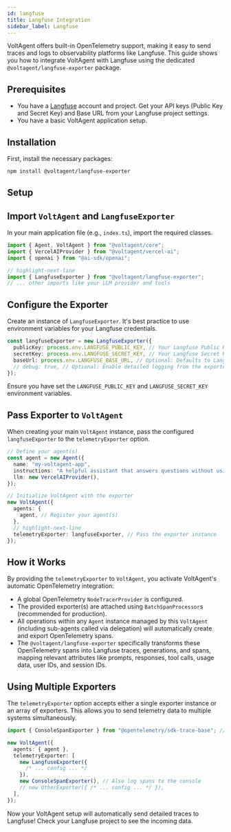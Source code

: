 ```yaml
---
id: langfuse
title: Langfuse Integration
sidebar_label: Langfuse
---
```


VoltAgent offers built-in OpenTelemetry support, making it easy to send traces and logs to observability platforms like Langfuse. This guide shows you how to integrate VoltAgent with Langfuse using the dedicated `@voltagent/langfuse-exporter` package.

## Prerequisites

- You have a [Langfuse](https://langfuse.com/) account and project. Get your API keys (Public Key and Secret Key) and Base URL from your Langfuse project settings.
- You have a basic VoltAgent application setup.

## Installation

First, install the necessary packages:

```bash npm2yarn
npm install @voltagent/langfuse-exporter
```

## Setup

## Import `VoltAgent` and `LangfuseExporter`

In your main application file (e.g., `index.ts`), import the required classes.

```typescript
import { Agent, VoltAgent } from "@voltagent/core";
import { VercelAIProvider } from "@voltagent/vercel-ai";
import { openai } from "@ai-sdk/openai";

// highlight-next-line
import { LangfuseExporter } from "@voltagent/langfuse-exporter";
// ... other imports like your LLM provider and tools
```

## Configure the Exporter

Create an instance of `LangfuseExporter`. It's best practice to use environment variables for your Langfuse credentials.

```typescript
const langfuseExporter = new LangfuseExporter({
  publicKey: process.env.LANGFUSE_PUBLIC_KEY, // Your Langfuse Public Key
  secretKey: process.env.LANGFUSE_SECRET_KEY, // Your Langfuse Secret Key
  baseUrl: process.env.LANGFUSE_BASE_URL, // Optional: Defaults to Langfuse Cloud URL
  // debug: true, // Optional: Enable detailed logging from the exporter
});
```

Ensure you have set the `LANGFUSE_PUBLIC_KEY` and `LANGFUSE_SECRET_KEY` environment variables.

## Pass Exporter to `VoltAgent`

When creating your main `VoltAgent` instance, pass the configured `langfuseExporter` to the `telemetryExporter` option.

```typescript
// Define your agent(s)
const agent = new Agent({
  name: "my-voltagent-app",
  instructions: "A helpful assistant that answers questions without using tools",
  llm: new VercelAIProvider(),
});

// Initialize VoltAgent with the exporter
new VoltAgent({
  agents: {
    agent, // Register your agent(s)
  },
  // highlight-next-line
  telemetryExporter: langfuseExporter, // Pass the exporter instance
});
```

## How it Works

By providing the `telemetryExporter` to `VoltAgent`, you activate VoltAgent's automatic OpenTelemetry integration:

- A global OpenTelemetry `NodeTracerProvider` is configured.
- The provided exporter(s) are attached using `BatchSpanProcessor`s (recommended for production).
- All operations within any `Agent` instance managed by this `VoltAgent` (including sub-agents called via delegation) will automatically create and export OpenTelemetry spans.
- The `@voltagent/langfuse-exporter` specifically transforms these OpenTelemetry spans into Langfuse traces, generations, and spans, mapping relevant attributes like prompts, responses, tool calls, usage data, user IDs, and session IDs.

## Using Multiple Exporters

The `telemetryExporter` option accepts either a single exporter instance or an array of exporters. This allows you to send telemetry data to multiple systems simultaneously.

```typescript
import { ConsoleSpanExporter } from "@opentelemetry/sdk-trace-base"; // Example: OTEL Console Exporter

new VoltAgent({
  agents: { agent },
  telemetryExporter: [
    new LangfuseExporter({
      /* ... config ... */
    }),
    new ConsoleSpanExporter(), // Also log spans to the console
    // new OtherExporter({ /* ... config ... */ }),
  ],
});
```

Now your VoltAgent setup will automatically send detailed traces to Langfuse! Check your Langfuse project to see the incoming data.
